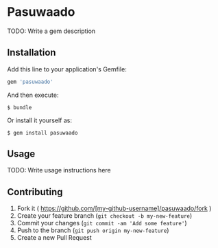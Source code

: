 # Pasuwaado

TODO: Write a gem description

## Installation

Add this line to your application's Gemfile:

```ruby
gem 'pasuwaado'
```

And then execute:

    $ bundle

Or install it yourself as:

    $ gem install pasuwaado

## Usage

TODO: Write usage instructions here

## Contributing

1. Fork it ( https://github.com/[my-github-username]/pasuwaado/fork )
2. Create your feature branch (`git checkout -b my-new-feature`)
3. Commit your changes (`git commit -am 'Add some feature'`)
4. Push to the branch (`git push origin my-new-feature`)
5. Create a new Pull Request
